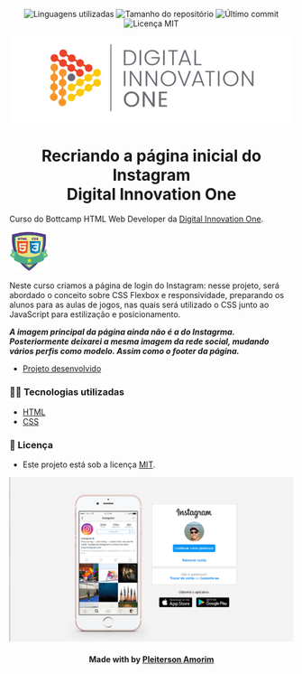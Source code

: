<!-- Badges session -->
<p align="center">  
  <!-- languages -->
  <img src="https://img.shields.io/github/languages/count/pleiterson/clone-home-instagram-html-css?style=social" alt="Linguagens utilizadas">
  <!-- repo size -->
  <img src="https://img.shields.io/github/repo-size/Pleiterson/clone-home-instagram-html-css?style=social" alt="Tamanho do repositório">
  <!-- last commit -->
  <img src="https://img.shields.io/github/last-commit/Pleiterson/clone-home-instagram-html-css?style=social" alt="Último commit">
  <!-- licence MIT -->
  <img src="https://img.shields.io/github/license/Pleiterson/clone-home-instagram-html-css?style=social" alt="Licença MIT">
</p>

<!--Banner session-->
<img src="./assets/cover_dio.png" alt="DIO" title="Digital Innovation One">

<!--About session-->
<h1 align="center">Recriando a página inicial do Instagram<br>Digital Innovation One</h1>

Curso do Bottcamp HTML Web Developer da [Digital Innovation One](https://digitalinnovation.one/).

<img src="./assets/badge-curso.png" title="Badge" widht="70" height="70">

Neste curso criamos a página de login do Instagram: nesse projeto, será abordado o conceito sobre CSS Flexbox e responsividade, preparando os alunos para as aulas de jogos, nas quais será utilizado o CSS junto ao JavaScript para estilização e posicionamento.

<i><b>A imagem principal da página ainda não é a do Instagrma. Posteriormente deixarei a mesma imagem da rede social, mudando vários perfis como modelo. Assim como o footer da página.</b></i>

- [Projeto desenvolvido](https://clone-instagram.vercel.app/)


<h3>👨‍💻 Tecnologias utilizadas</h3>

- [HTML](https://www.w3schools.com/html/)
- [CSS](https://developer.mozilla.org/pt-BR/docs/Web/CSS)


<!--License session-->
<h3>📝 Licença</h3>

- Este projeto está sob a licença [MIT](./LICENSE).


<img src="./assets/projeto.png" title="Clone Instagram - DIO">


<!--Bottom session-->
<h4 align=center>Made with by <a href="https://www.linkedin.com/in/pleiterson">Pleiterson Amorim</a></h4>